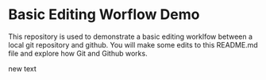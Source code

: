 # Basic Editing Worflow Demo
This repository is used to demonstrate a basic editing worklfow between a local git repository and github.  You will make some edits to this README.md file and explore how Git and Github works.

new text